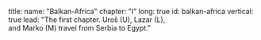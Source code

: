 title: 
    name: "Balkan-Africa"
    chapter: "I"
    long: true
id: balkan-africa
vertical: true
lead: "The first chapter. Uroš (U), Lazar (L),<br>and Marko (M) travel from Serbia to Egypt."